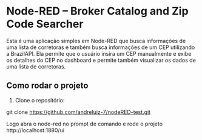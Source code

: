 # Node-RED – Broker Catalog and Zip Code Searcher

Esta é uma aplicação simples em Node-RED que busca informações de uma lista de corretoras e também busca informações de um CEP utilizando a BrazilAPI. 
Ela permite que o usuário insira um CEP manualmente e exibe os detalhes do CEP no dashboard e permite também visualizar os dados de uma lista de corretoras.

## Como rodar o projeto

1. Clone o repositório:

git clone https://github.com/andreluiz-7/nodeRED-test.git

Logo abra o node-red no prompt de comando e rode o projeto http://localhost:1880/ui
